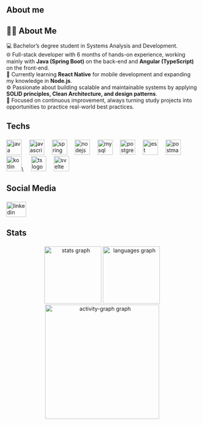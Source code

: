 <h2 align="left">About me</h2>

###

## 👨‍💻 About Me

💻 Bachelor’s degree student in Systems Analysis and Development.  
🌐 Full-stack developer with 6 months of hands-on experience, working mainly with **Java (Spring Boot)** on the back-end and **Angular (TypeScript)** on the front-end.  
📱 Currently learning **React Native** for mobile development and expanding my knowledge in **Node.js**.  
⚙️ Passionate about building scalable and maintainable systems by applying **SOLID principles, Clean Architecture, and design patterns**.  
🚀 Focused on continuous improvement, always turning study projects into opportunities to practice real-world best practices.

###

<h2 align="left">Techs</h2>

###

<div align="left">
  <img src="https://skillicons.dev/icons?i=java" height="40" alt="java logo"  />
  <img width="12" />
  <img src="https://skillicons.dev/icons?i=js" height="40" alt="javascript logo"  />
  <img width="12" />
  <img src="https://skillicons.dev/icons?i=spring" height="40" alt="spring logo"  />
  <img width="12" />
  <img src="https://skillicons.dev/icons?i=nodejs" height="40" alt="nodejs logo"  />
  <img width="12" />
  <img src="https://skillicons.dev/icons?i=mysql" height="40" alt="mysql logo"  />
  <img width="12" />
  <img src="https://skillicons.dev/icons?i=postgres" height="40" alt="postgresql logo"  />
  <img width="12" />
  <img src="https://cdn.jsdelivr.net/gh/devicons/devicon/icons/jest/jest-plain.svg" height="40" alt="jest logo"  />
  <img width="12" />
  <img src="https://skillicons.dev/icons?i=postman" height="40" alt="postman logo"  />
   <img width="12" />
  <img src="https://skillicons.dev/icons?i=kotlin" height="40" alt="kotlin logo"  />\
   <img width="12" />
  <img src="https://skillicons.dev/icons?i=ts" height="40" alt="ts logo"  />
   <img width="12" />
  <img src="https://skillicons.dev/icons?i=svelte" height="40" alt="svelte logo"  />
</div>

###

<h2 align="left">Social Media</h2>

###

<div align="left">
  <a href="www.linkedin.com/in/helton-oliveira-0b0872164" target="_blank">
    <img src="https://raw.githubusercontent.com/maurodesouza/profile-readme-generator/master/src/assets/icons/social/linkedin/default.svg" width="52" height="40" alt="linkedin logo"  />
  </a>
</div>

###

<h2 align="left">Stats</h2>

###

<div align="center">
  <img src="https://github-readme-stats.vercel.app/api?username=Helton-Oliveira&hide_title=false&hide_rank=false&show_icons=true&include_all_commits=true&count_private=true&disable_animations=false&theme=codeSTACKr&locale=en&hide_border=false&order=1" height="150" alt="stats graph"  />
  <img src="https://github-readme-stats.vercel.app/api/top-langs?username=Helton-Oliveira&locale=en&hide_title=false&layout=compact&card_width=320&langs_count=5&theme=codeSTACKr&hide_border=false&order=2" height="150" alt="languages graph"  />
  <img src="https://github-readme-activity-graph.vercel.app/graph?username=Helton-Oliveira&radius=16&theme=elegant&area=true&order=5" height="300" alt="activity-graph graph"  />
</div>

###
